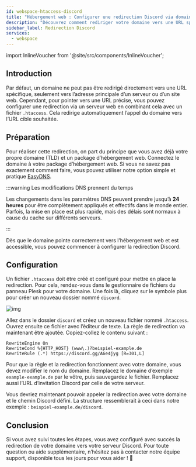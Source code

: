 ```yaml
---
id: webspace-htaccess-discord
title: "Hébergement web : Configurer une redirection Discord via domaine"
description: "Découvrez comment rediriger votre domaine vers une URL spécifique grâce à la configuration du serveur web pour une redirection fluide → En savoir plus maintenant"
sidebar_label: Redirection Discord
services:
  - webspace
---
```


import InlineVoucher from '@site/src/components/InlineVoucher';

## Introduction

Par défaut, un domaine ne peut pas être redirigé directement vers une URL spécifique, seulement vers l’adresse principale d’un serveur ou d’un site web. Cependant, pour pointer vers une URL précise, vous pouvez configurer une redirection via un serveur web en combinant cela avec un fichier `.htaccess`. Cela redirige automatiquement l’appel du domaine vers l’URL cible souhaitée.

<InlineVoucher />

## Préparation

Pour réaliser cette redirection, on part du principe que vous avez déjà votre propre domaine (TLD) et un package d’hébergement web. Connectez le domaine à votre package d’hébergement web. Si vous ne savez pas exactement comment faire, vous pouvez utiliser notre option simple et pratique [EasyDNS](domain-easydns.md).

:::warning Les modifications DNS prennent du temps

Les changements dans les paramètres DNS peuvent prendre jusqu’à **24 heures** pour être complètement appliqués et effectifs dans le monde entier. Parfois, la mise en place est plus rapide, mais des délais sont normaux à cause du cache sur différents serveurs.

:::

Dès que le domaine pointe correctement vers l’hébergement web et est accessible, vous pouvez commencer à configurer la redirection Discord.

## Configuration

Un fichier `.htaccess` doit être créé et configuré pour mettre en place la redirection. Pour cela, rendez-vous dans le gestionnaire de fichiers du panneau Plesk pour votre domaine. Une fois là, cliquez sur le symbole plus pour créer un nouveau dossier nommé `discord`.

![img](https://screensaver01.zap-hosting.com/index.php/s/ZAJAd7EXp7yJE64/download)

Allez dans le dossier `discord` et créez un nouveau fichier nommé `.htaccess`. Ouvrez ensuite ce fichier avec l’éditeur de texte. La règle de redirection va maintenant être ajoutée. Copiez-collez le contenu suivant :
```
RewriteEngine On
RewriteCond %{HTTP_HOST} (www\.)?beispiel-example.de
RewriteRule (.*) https://discord.gg/A6e4jyg [R=301,L]
```

Pour que la règle et la redirection fonctionnent avec votre domaine, vous devez modifier le nom du domaine. Remplacez le domaine d’exemple `example-example.de` par le vôtre, puis sauvegardez le fichier. Remplacez aussi l’URL d’invitation Discord par celle de votre serveur.

Vous devriez maintenant pouvoir appeler la redirection avec votre domaine et le chemin Discord défini. La structure ressemblerait à ceci dans notre exemple : `beispiel-example.de/discord`.

## Conclusion

Si vous avez suivi toutes les étapes, vous avez configuré avec succès la redirection de votre domaine vers votre serveur Discord. Pour toute question ou aide supplémentaire, n’hésitez pas à contacter notre équipe support, disponible tous les jours pour vous aider ! 🙂

<InlineVoucher />
